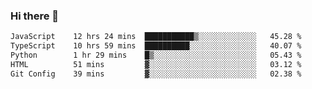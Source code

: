 ### Hi there 🌱
<!--START_SECTION:waka-->

```txt
JavaScript    12 hrs 24 mins  ███████████▒░░░░░░░░░░░░░   45.28 %
TypeScript    10 hrs 59 mins  ██████████░░░░░░░░░░░░░░░   40.07 %
Python        1 hr 29 mins    █▒░░░░░░░░░░░░░░░░░░░░░░░   05.43 %
HTML          51 mins         ▓░░░░░░░░░░░░░░░░░░░░░░░░   03.12 %
Git Config    39 mins         ▓░░░░░░░░░░░░░░░░░░░░░░░░   02.38 %
```

<!--END_SECTION:waka-->
<!--
**Dieg0raf/Dieg0raf** is a ✨ _special_ ✨ repository because its `README.md` (this file) appears on your GitHub profile.

Here are some ideas to get you started:

- 🔭 I’m currently working on ...
- 🌱 I’m currently learning ...
- 👯 I’m looking to collaborate on ...
- 🤔 I’m looking for help with ...
- 💬 Ask me about ...
- 📫 How to reach me: ...
- 😄 Pronouns: ...
- ⚡ Fun fact: ...
-->
